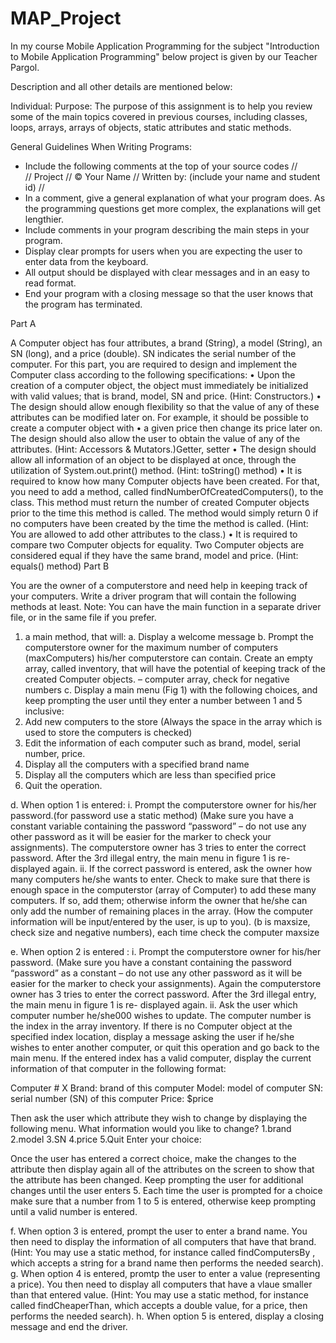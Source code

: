 # MAP_Project
In my course Mobile Application Programming for the subject "Introduction to Mobile Application Programming" below project is given by our Teacher Pargol.

Description and all other details are mentioned below:

Individual: 
Purpose: The purpose of this assignment is to help you review some of the main topics covered in previous courses, including classes, loops, arrays, arrays of objects, static attributes and static methods.

General Guidelines When Writing Programs:
-	Include the following comments at the top of your source codes
//  	
// Project
// © Your Name
// Written by: (include your name and student id)
//  	
-	In a comment, give a general explanation of what your program does. As the programming questions get more complex, the explanations will get lengthier.
-	Include comments in your program describing the main steps in your program.
-	Display clear prompts for users when you are expecting the user to enter data from the keyboard.
-	All output should be displayed with clear messages and in an easy to read format.
-	End your program with a closing message so that the user knows that the program has terminated.


Part A

A Computer object has four attributes, a brand (String), a model (String), an SN (long), and a price (double). SN indicates the serial number of the computer.
For this part, you are required to design and implement the Computer class according to the following specifications:
•	Upon the creation of a computer object, the object must immediately be initialized with valid values; that is brand, model, SN and price. (Hint: Constructors.)
•	The design should allow enough flexibility so that the value of any of these attributes can be modified later on. For example, it should be possible to create a computer object with
•	a given price then change its price later on. The design should also allow the user to obtain the value of any of the attributes. (Hint: Accessors & Mutators.)Getter, setter
•	The design should allow all information of an object to be displayed at once, through the utilization of System.out.print() method. (Hint: toString() method)
•	It is required to know how many Computer objects have been created. For that, you need to add a method, called findNumberOfCreatedComputers(), to the class. This method must return the number of created Computer objects prior to the time this method is called. The method would simply return 0 if no computers have been created by the time the method is called. (Hint: You are allowed to add other attributes to the class.)
•	It is required to compare two Computer objects for equality. Two Computer objects are considered equal if they have the same brand, model and price. (Hint: equals() method) 
Part B

You are the owner of a computerstore and need help in keeping track of your computers. Write a driver program that will contain the following methods at least. Note: You can have the main function in a separate driver file, or in the same file if you prefer.
1.	a main method, that will:
a.	Display a welcome message
b.	Prompt the computerstore owner for the maximum number of computers (maxComputers) his/her computerstore can contain. Create an empty array, called inventory, that will have the potential of keeping track of the created Computer objects.  – computer array, check for negative numbers
c.	Display a main menu (Fig 1) with the following choices, and keep prompting the user until they enter a number between 1 and 5 inclusive:
1. Add new computers to the store (Always the space in the array which is used to store the computers is checked)
2. Edit the information of each computer such as brand, model, serial number, price.
3. Display all the computers with a specified brand name
4. Display all the computers which are less than specified price
5. Quit the operation.

d.	When option 1 is entered:
i.		Prompt the computerstore owner for his/her password.(for password use a static method) (Make sure you have a constant variable containing the password “password” – do not use any other password as it will be easier for the marker to check your assignments). The computerstore owner has 3 tries to enter the correct password. After the 3rd illegal entry, the main menu in figure 1 is re-displayed again.
ii.	If the correct password is entered, ask the owner how many computers he/she wants to enter. Check to make sure that there is enough space in the computerstor    (array of Computer) to add these many computers. If so, add them; otherwise inform the owner that he/she can only add the number of remaining places in the array. (How the computer information will be input/entered by the user, is up to you). (b is maxsize, check size and negative numbers), each time check the computer maxsize

e.	When option 2 is entered :
i.	Prompt the computerstore owner for his/her password. (Make sure you have a constant containing the password “password” as a constant – do not use any other password as it will be easier for the marker to check your assignments). Again the computerstore owner has 3 tries to enter the correct password. After the 3rd illegal entry, the main menu in figure 1 is re- displayed again.
ii.	Ask the user which computer number he/she000 wishes to update. The     computer number is the index in the array inventory. If there is no Computer object at the specified index location, display a message asking the user if he/she wishes to enter another computer, or quit this operation and go back to the main menu. If the entered index has a valid computer, display the current information of that computer in the following format:

Computer # X
Brand: brand of this computer 
Model: model of computer
SN: serial number (SN) of this computer 
Price: $price

Then ask the user which attribute they wish to change by displaying the following menu.
What information would you like to change?
1.brand
2.model
3.SN
4.price
5.Quit
Enter your choice:

Once the user has entered a correct choice, make the changes to the attribute then display again all of the attributes on the screen to show that the attribute has been changed. Keep prompting the user for additional changes until the user enters 5. Each time the user is prompted for a choice make sure that a number from 1 to 5 is entered, otherwise keep prompting until a valid number is entered.

f.	When option 3 is entered, prompt the user to enter a brand name. You then need to display the information of all computers that have that brand. (Hint: You may use a static method, for instance called findComputersBy , which accepts a string for a brand name then performs the needed search).
g.	When option 4 is entered, promtp the user to enter a value (representing a price). You then need to display all computers that have a vlaue smaller than that entered value. (Hint: You may use a static method, for instance called findCheaperThan, which accepts a double value, for a price, then performs the needed search).
h.	When option 5 is entered, display a closing message and end the driver.
